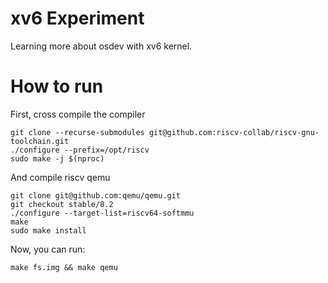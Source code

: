 # xv6 Experiment

Learning more about osdev with xv6 kernel.

# How to run

First, cross compile the compiler

```
git clone --recurse-submodules git@github.com:riscv-collab/riscv-gnu-toolchain.git
./configure --prefix=/opt/riscv
sudo make -j $(nproc)
```

And compile riscv qemu

```
git clone git@github.com:qemu/qemu.git
git checkout stable/8.2
./configure --target-list=riscv64-softmmu
make
sudo make install
```

Now, you can run:

```
make fs.img && make qemu
```
